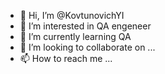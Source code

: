 - 👋 Hi, I’m @KovtunovichYI
- 👀 I’m interested in QA engeneer
- 🌱 I’m currently learning QA
- 💞️ I’m looking to collaborate on ...
- 📫 How to reach me ...

<!---
KovtunovichYI/KovtunovichYI is a ✨ special ✨ repository because its `README.md` (this file) appears on your GitHub profile.
You can click the Preview link to take a look at your changes.
--->
